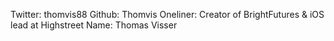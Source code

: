 Twitter: thomvis88
Github: Thomvis
Oneliner: Creator of BrightFutures & iOS lead at Highstreet
Name: Thomas Visser